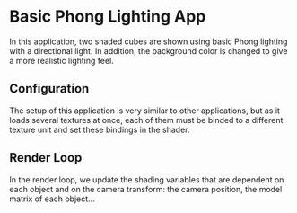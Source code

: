 # Basic Phong Lighting App
In this application, two shaded cubes are shown using basic Phong lighting with a directional light. In addition, the background color is changed to give a more realistic lighting feel.

## Configuration
The setup of this application is very similar to other applications, but as it loads several textures at once, each of them must be binded to a different texture unit and set these bindings in the shader.

## Render Loop
In the render loop, we update the shading variables that are dependent on each object and on the camera transform: the camera position, the model matrix of each object...
